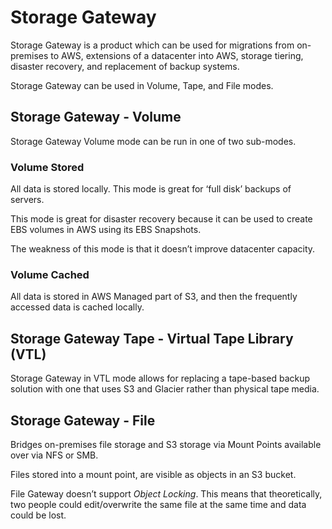 # Storage Gateway

Storage Gateway is a product which can be used for migrations from on-premises to AWS, extensions of a datacenter into AWS, storage tiering, disaster recovery, and replacement of backup systems.

Storage Gateway can be used in Volume, Tape, and File modes.

## Storage Gateway - Volume

Storage Gateway Volume mode can be run in one of two sub-modes.

### Volume Stored

All data is stored locally. This mode is great for ‘full disk’ backups of servers.

This mode is great for disaster recovery because it can be used to create EBS volumes in AWS using its EBS Snapshots.

The weakness of this mode is that it doesn’t improve datacenter capacity.

### Volume Cached

All data is stored in AWS Managed part of S3, and then the frequently accessed data is cached locally.

## Storage Gateway Tape - Virtual Tape Library (VTL)

Storage Gateway in VTL mode allows for replacing a tape-based backup solution with one that uses S3 and Glacier rather than physical tape media.

## Storage Gateway - File

Bridges on-premises file storage and S3 storage via Mount Points available over via NFS or SMB.

Files stored into a mount point, are visible as objects in an S3 bucket.

File Gateway doesn’t support _Object Locking_. This means that theoretically, two people could edit/overwrite the same file at the same time and data could be lost.
